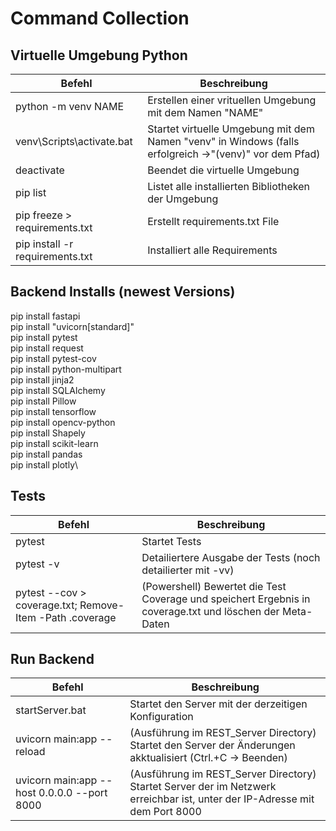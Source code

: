 # Command Collection

## Virtuelle Umgebung Python
Befehl | Beschreibung
----|----
python -m venv NAME	            |   Erstellen einer vrituellen Umgebung mit dem Namen "NAME"
venv\Scripts\activate.bat	    |   Startet virtuelle Umgebung mit dem Namen "venv" in Windows (falls erfolgreich ->"(venv)" vor dem Pfad)
deactivate					    |	Beendet die virtuelle Umgebung
pip list					    |	Listet alle installierten Bibliotheken der Umgebung
pip freeze > requirements.txt	|	Erstellt requirements.txt File
pip install -r requirements.txt	|	Installiert alle Requirements

## Backend Installs (newest Versions)
pip install fastapi\
pip install "uvicorn[standard]"\
pip install pytest\
pip install request\
pip install pytest-cov\
pip install python-multipart\
pip install jinja2\
pip install SQLAlchemy\
pip install Pillow\
pip install tensorflow\
pip install opencv-python\
pip install Shapely\
pip install scikit-learn\
pip install pandas\
pip install plotly\

## Tests
Befehl | Beschreibung
----|----
pytest								                        |   Startet Tests
pytest -v							                        |   Detailiertere Ausgabe der Tests (noch detailierter mit -vv)
pytest --cov > coverage.txt; Remove-Item -Path .coverage	|   (Powershell) Bewertet die Test Coverage und speichert Ergebnis in coverage.txt und löschen der Meta-Daten

## Run Backend
Befehl | Beschreibung
----|----
startServer.bat                                 |   Startet den Server mit der derzeitigen Konfiguration
uvicorn main:app --reload					    |   (Ausführung im REST_Server Directory) Startet den Server der Änderungen akktualisiert (Ctrl.+C -> Beenden)
uvicorn main:app --host 0.0.0.0 --port 8000		|	(Ausführung im REST_Server Directory) Startet Server der im Netzwerk erreichbar ist, unter der IP-Adresse mit dem Port 8000